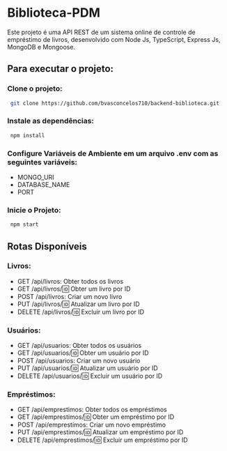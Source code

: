# Biblioteca-PDM

Este projeto é uma API REST de um sistema online de controle de empréstimo de livros, desenvolvido com Node Js, TypeScript, Express Js, MongoDB e Mongoose. 

## Para executar o projeto:

### Clone o projeto:

````bash
 git clone https://github.com/bvasconcelos710/backend-biblioteca.git
````

### Instale as dependências:

````bash
 npm install
````

### Configure Variáveis de Ambiente em um arquivo .env com as seguintes variáveis:

- MONGO_URI
- DATABASE_NAME
- PORT

### Inicie o Projeto:
````bash
 npm start
````

## Rotas Disponíveis

### Livros:

* GET /api/livros: Obter todos os livros
* GET /api/livros/:id: Obter um livro por ID
* POST /api/livros: Criar um novo livro
* PUT /api/livros/:id: Atualizar um livro por ID
* DELETE /api/livros/:id: Excluir um livro por ID

### Usuários:

* GET /api/usuarios: Obter todos os usuários
* GET /api/usuarios/:id: Obter um usuário por ID
* POST /api/usuarios: Criar um novo usuário
* PUT /api/usuarios/:id: Atualizar um usuário por ID
* DELETE /api/usuarios/:id: Excluir um usuário por ID

### Empréstimos:

* GET /api/emprestimos: Obter todos os empréstimos
* GET /api/emprestimos/:id: Obter um empréstimo por ID
* POST /api/emprestimos: Criar um novo empréstimo
* PUT /api/emprestimos/:id: Atualizar um empréstimo por ID
* DELETE /api/emprestimos/:id: Excluir um empréstimo por ID
